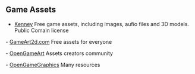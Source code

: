 ## Game Assets

- [Kenney](http://kenney.nl/) Free game assets, including images, aufio files and 3D models. Public Comain license

- [GameArt2d.com](https://www.gameart2d.com/freebies.html) Free assets for everyone

- [OpenGameArt](https://opengameart.org/) Assets creators community

- [OpenGameGraphics](https://opengamegraphics.com/) Many resources 
